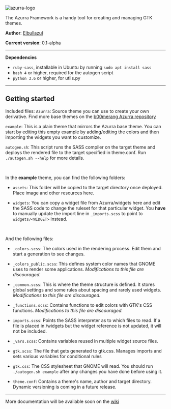 
![azurra-logo](https://raw.githubusercontent.com/B00merang-Project/Azurra_framework/assets/azurra_framework.png)

The Azurra Framework is a handy tool for creating and managing GTK themes.


**Author**: [Elbullazul](https://github.com/Elbullazul/)

**Current version**: 0.1-alpha

---

**Dependencies**
- `ruby-sass`, installable in Ubuntu by running `sudo apt install sass`
- `bash 4` or higher, required for the autogen script
- `python 3.6` or higher, for utils.py

---

## Getting started

Included files:
`Azurra`: Source theme you can use to create your own derivative. Find more base themes on the [b00merang Azurra repository](https://github.com/B00merang-Project/Azurra_framework)

`example`: This is a plain theme that mirrors the Azurra base theme. You can start by editing this empty example by adding/editing the colors and then importing the widgets you want to customize.

`autogen.sh`: This script runs the SASS compiler on the target theme and deploys the rendered file to the target specified in theme.conf. Run `./autogen.sh --help` for more details.

<br>

In the **example** theme, you can find the following folders:
- `assets`: This folder will be copied to the target directory once deployed. Place image and other resources here.

- `widgets`: You can copy a widget file from Azurra/widgets here and edit the SASS code to change the ruleset for that particular widget. You **have** to manually update the import line in `_imports.scss` to point to `widgets/<WIDGET>` instead.

<br>

And the following files:
- `_colors.scss`: The colors used in the rendering process. Edit them and start a generation to see changes.

- `_colors_public.scss`: This defines system color names that GNOME uses to render some applications. *Modifications to this file are discouraged.*

- `_common.scss`: This is where the theme structure is defined. It stores global settings and some rules about spacing and rarely used widgets. *Modifications to this file are discouraged.*

- `_functions.scss`: Contains functions to edit colors with GTK's CSS functions. *Modifications to this file are discouraged.*

- `imports.scss`: Points the SASS interpreter as to which files to read. If a file is placed in /widgets but the widget reference is not updated, it will not be included.

- `_vars.scss`: Contains variables reused in multiple widget source files.

- `gtk.scss`: The file that gets generated to gtk.css. Manages imports and sets various variables for conditional rules

- `gtk.css`: The CSS stylesheet that GNOME will read. You should run `./autogen.sh example` after any changes you have done before using it.

- `theme.conf`: Contains a theme's name, author and target directory. Dynamic versioning is coming in a future release.

---
More documentation will be available soon on the [wiki](https://github.com/Elbullazul/Azurra_framework/wiki)
